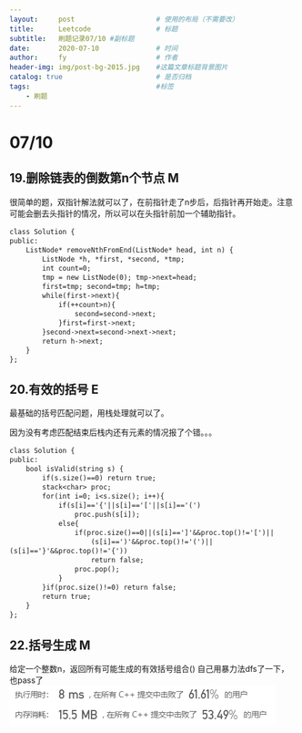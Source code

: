 ```yaml
---
layout:     post   				    # 使用的布局（不需要改）
title:      Leetcode 				# 标题 
subtitle:   刷题记录07/10 #副标题
date:       2020-07-10 				# 时间
author:     fy 						# 作者
header-img: img/post-bg-2015.jpg 	#这篇文章标题背景图片
catalog: true 						# 是否归档
tags:								#标签
    - 刷题
---
```


# 07/10
## 19.删除链表的倒数第n个节点 M
很简单的题，双指针解法就可以了，在前指针走了n步后，后指针再开始走。注意可能会删去头指针的情况，所以可以在头指针前加一个辅助指针。

```
class Solution {
public:
    ListNode* removeNthFromEnd(ListNode* head, int n) {
        ListNode *h, *first, *second, *tmp;
        int count=0;
        tmp = new ListNode(0); tmp->next=head;
        first=tmp; second=tmp; h=tmp;
        while(first->next){
            if(++count>n){
                second=second->next;
            }first=first->next;
        }second->next=second->next->next;
        return h->next;
    }
};
```
## 20.有效的括号 E
最基础的括号匹配问题，用栈处理就可以了。

因为没有考虑匹配结束后栈内还有元素的情况报了个错。。。
```
class Solution {
public:
    bool isValid(string s) {
        if(s.size()==0) return true;
        stack<char> proc;
        for(int i=0; i<s.size(); i++){
            if(s[i]=='{'||s[i]=='['||s[i]=='(')
                proc.push(s[i]);
            else{
                if(proc.size()==0||(s[i]==']'&&proc.top()!='[')||
                    (s[i]==')'&&proc.top()!='(')||(s[i]=='}'&&proc.top()!='{')) 
                    return false;
                proc.pop();
            }
        }if(proc.size()!=0) return false;
        return true;
    }
};
```
## 22.括号生成 M
给定一个整数n，返回所有可能生成的有效括号组合()
自己用暴力法dfs了一下，也pass了
![Alt text](images/0710/1.png)